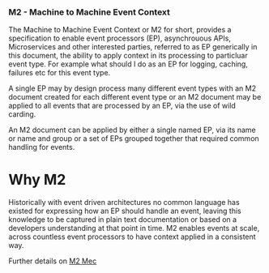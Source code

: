 ### M2 - Machine to Machine Event Context

The Machine to Machine Event Context or M2 for short, provides a specification to enable event processors (EP), asynchrouous APIs, Microservices and other interested parties, referred to as EP generically in this document, the ability to apply context in its processing to particluar event type. For example what should I do as an EP for logging, caching, failures etc for this event type.

A single EP may by design process many different event types with an M2 document created for each different event type or an M2 document may be applied to all events that are processed by an EP, via the use of wild carding. 

An M2 document can be applied by either a single named EP, via its name or name and group or a set of EPs grouped together that required common handling for events.

# Why M2

Historically with event driven architectures no common language has existed for expressing how an EP should handle an event, leaving this knowledge to be captured in plain text documentation or based on a developers understanding at that point in time. M2 enables events at scale, across countless event processors to have context applied in a consistent way.

Further details on [M2 Mec](https://m2mec.com)
